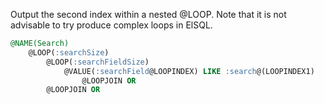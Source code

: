 Output the second index within a nested @LOOP.
Note that it is not advisable to try produce complex loops in ElSQL.

```sql
@NAME(Search)
	@LOOP(:searchSize)
		@LOOP(:searchFieldSize)
			@VALUE(:searchField@LOOPINDEX) LIKE :search@(LOOPINDEX1)
				@LOOPJOIN OR
		@LOOPJOIN OR
```
